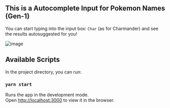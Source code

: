 ## This is a Autocomplete Input for Pokemon Names (Gen-1)

You can start typing into the input box: `Char` (as for Charmander) and see the results autosuggested for you!

![image](https://user-images.githubusercontent.com/3924401/148532450-b37142c4-c6ea-4f59-af78-216c9694d70b.png)


## Available Scripts

In the project directory, you can run:

### `yarn start`

Runs the app in the development mode.\
Open [http://localhost:3000](http://localhost:3000) to view it in the browser.



